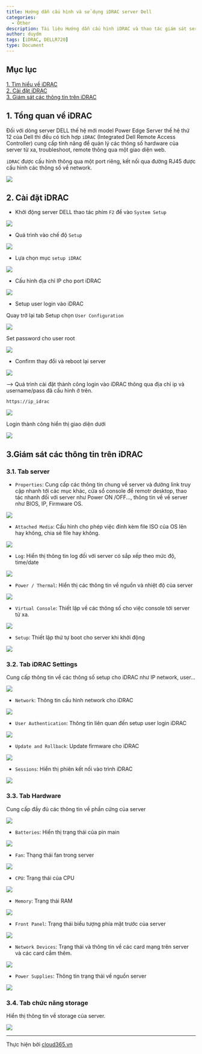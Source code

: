 ```yaml
---
title: Hướng dẫn cấu hình và sử dụng iDRAC server Dell
categories:
  - Other
description: Tài liệu Hướng dẫn cấu hình iDRAC và thao tác giám sát server Dell
author: duydm
tags: [iDRAC, DELLR720]
type: Document
---
```


## Mục lục

[1. Tìm hiểu về iDRAC](#tongquanveidrac)<br>
[2. Cài đặt iDRAC](#caidatidrac)<br>
[3. Giám sát các thông tin trên iDRAC](#giamsatidrac)<br>

<a name="tongquanveidrac"></a>
## 1. Tổng quan về iDRAC

Đối với dòng server DELL thế hệ mới model Power Edge Server thế hệ thứ 12 của Dell thì đều có tích hợp `iDRAC` (Integrated Dell Remote Access Controller) cung cấp tính năng để quản lý các thông số hardware của server từ xa, troubleshoot, remote thông qua một giao diện web.

`iDRAC` được cấu hình thông qua một port riêng, kết nối qua đường RJ45 được cấu hình các thông số về network.

![](/images/img-idrac-dell/idrac1.png)

<a name="caidatidrac"></a>
## 2. Cài đặt iDRAC ##

+ Khởi động server DELL thao tác phím `F2` để vào `System Setup`

![](/images/img-idrac-dell/idrac2.png)

+ Quá trình vào chế độ `Setup`

![](/images/img-idrac-dell/idrac3.png)

+ Lựa chọn mục `setup iDRAC`

![](/images/img-idrac-dell/idrac4.png)

+ Cấu hình địa chỉ IP cho port iDRAC

![](/images/img-idrac-dell/idrac5.png)

+ Setup user login vào iDRAC

Quay trở lại tab Setup chọn `User Configuration`

![](/images/img-idrac-dell/idrac6.png)

Set password cho user root

![](/images/img-idrac-dell/idrac7.png)

+ Confirm thay đổi và reboot lại server

![](/images/img-idrac-dell/idrac8.png)

--> Quá trình cài đặt thành công login vào iDRAC thông qua địa chỉ ip và username/pass đã cấu hình ở trên.

`https://ip_idrac`

![](/images/img-idrac-dell/idrac9.png)

Login thành công hiển thị giao diện dưới

![](/images/img-idrac-dell/idrac10.png)

<a name="giamsatidrac"></a>
## 3.Giám sát các thông tin trên iDRAC ##

### 3.1. Tab server ###

+ `Properties`: Cung cấp các thông tin chung về server và đường link truy cập nhanh tới các mục khác, cửa sổ console để remotr desktop, thao tác nhanh đối với server như Power ON /OFF..., thông tin về về server như BIOS, IP, Firmware OS.

![](/images/img-idrac-dell/idrac11.png)

+ `Attached Media`: Cấu hình cho phép việc đính kèm file ISO của OS lên hay không, chia sẻ file hay không.

![](/images/img-idrac-dell/idrac12.png)

+ `Log`: Hiển thị thông tin log đối với server có sắp xếp theo mức độ, time/date

![](/images/img-idrac-dell/idrac13.png)

+ `Power / Thermal`: Hiển thị các thông tin về nguồn và nhiệt độ của server

![](/images/img-idrac-dell/idrac14.png)

+ `Virtual Console`: Thiết lập về các thông số cho việc console tới server từ xa.

![](/images/img-idrac-dell/idrac15.png)

+ `Setup`: Thiết lập thứ tự boot cho server khi khởi động

![](/images/img-idrac-dell/idrac16.png)

### 3.2. Tab iDRAC Settings ###

Cung cấp thông tin về các thông số setup cho iDRAC như IP network, user...

![](/images/img-idrac-dell/idrac17.png)

+ `Network`: Thông tin cấu hình network cho iDRAC

![](/images/img-idrac-dell/idrac18.png)

+ `User Authentication`: Thông tin liên quan đến setup user login iDRAC

![](/images/img-idrac-dell/idrac19.png)

+ `Update and Rollback`: Update firmware cho iDRAC

![](/images/img-idrac-dell/idrac20.png)

+ `Sessions`: Hiển thị phiên kết nối vào trình iDRAC

![](/images/img-idrac-dell/idrac21.png)

### 3.3. Tab Hardware ###

Cung cấp đầy đủ các thông tin về phần cứng của server

![](/images/img-idrac-dell/idrac22.png)

+ `Batteries`: Hiển thị trạng thái của pin main

![](/images/img-idrac-dell/idrac23.png)

+ `Fan`: Thạng thái fan trong server

![](/images/img-idrac-dell/idrac24.png)

+ `CPU`: Trạng thái của CPU

![](/images/img-idrac-dell/idrac25.png)

+ `Memory`: Trạng thái RAM

![](/images/img-idrac-dell/idrac26.png)

+ `Front Panel`: Trạng thái biểu tượng phía mặt trước của server

![](/images/img-idrac-dell/idrac27.png)

+ `Network Devices`: Trạng thái và thông tin về các card mạng trên server và các card cắm thêm.

![](/images/img-idrac-dell/idrac28.png)

+ `Power Supplies`: Thông tin trạng thái về nguồn server

![](/images/img-idrac-dell/idrac29.png)

### 3.4. Tab chức năng storage ###

Hiển thị thông tin về storage của server.

![](/images/img-idrac-dell/idrac30.png)

---
Thực hiện bởi <a href="https://cloud365.vn/" target="_blank">cloud365.vn</a>